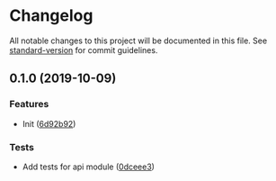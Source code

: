 # Changelog

All notable changes to this project will be documented in this file. See [standard-version](https://github.com/conventional-changelog/standard-version) for commit guidelines.

## 0.1.0 (2019-10-09)


### Features

* Init ([6d92b92](https://github.com/qaz10102030/flask_test/commit/6d92b92))


### Tests

* Add tests for api module ([0dceee3](https://github.com/qaz10102030/flask_test/commit/0dceee3))
